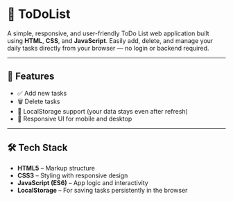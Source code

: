 # 📝 ToDoList

A simple, responsive, and user-friendly ToDo List web application built using **HTML**, **CSS**, and **JavaScript**. Easily add, delete, and manage your daily tasks directly from your browser — no login or backend required.

---

## 🚀 Features

- ✅ Add new tasks
- 🗑️ Delete tasks
- 💾 LocalStorage support (your data stays even after refresh)
- 📱 Responsive UI for mobile and desktop

---

## 🛠️ Tech Stack

- **HTML5** – Markup structure
- **CSS3** – Styling with responsive design
- **JavaScript (ES6)** – App logic and interactivity
- **LocalStorage** – For saving tasks persistently in the browser


 
 
